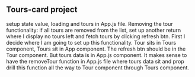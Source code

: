 ## Tours-card project

setup state value, loading and tours in App.js file.
Removing the tour functionality: if all tours are removed from the list, set up another return where I display no tours left and fetch tours by clicking refresh btn. First I decide where I am going to set up this functionality. Tour sits in Tours component, Tours sit in App component. The refresh btn should be in the Tour component. But tours data is in App.js component. It makes sense to have the removeTour function in App.js file where tours data sit and prop drill this function all the way to Tour component through Tours component.
